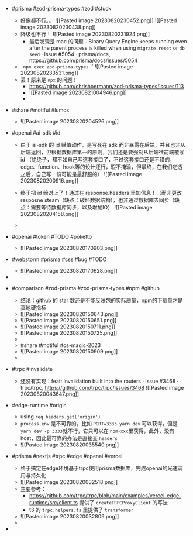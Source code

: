 - #prisma #zod-prisma-types #zod #stuck
	-  好像都不行。。
	   ![[Pasted image 20230820230452.png]]
	  ![[Pasted image 20230820230438.png]]
	- 降级也不行！
	  ![[Pasted image 20230820231924.png]]
	  - 最后发现是 mac 的问题：Binary Query Engine keeps running even after the parent process is killed when using `migrate reset` or `db seed` · Issue #5054 · prisma/docs, https://github.com/prisma/docs/issues/5054
	- ` npm exec zod-prisma-types`
``
	  ![[Pasted image 20230820233531.png]]
	- 丢！原来是 `npx` 的问题！
		- https://github.com/chrishoermann/zod-prisma-types/issues/113
		- ![[Pasted image 20230821004946.png]]
		- 
- #share #motiful #lumos 
	- ![[Pasted image 20230820204526.png]]
- #openai #ai-sdk #id 
	- 由于 ai-sdk 的  id 赋值动作，是写死在 sdk 而非暴露在后端，并且也非从后端返回，但根据数据库第一的原则，我们还是要强制从后端往前端覆写 id （绝绝子，都不如自己写这套接口了，不过这套接口还是不错的，edge、function、hook等的设计还行，瑕不掩瑜，但最终，在我们吃透之后，自己写一份可能是最舒服的）
	  ![[Pasted image 20230820200916.png]]
	- 终于把 id 给对上了！通过在 response.headers 里加信息！（而非更改 resposne steam（缺点：破坏数据结构），也非通过数据库去同步（缺点：需要等待数据库同步，以及增加IO）
	  ![[Pasted image 20230820204158.png]]
	  
	- 
- #openai #token #TODO #poketto 
	- ![[Pasted image 20230820170903.png]]
- #webstorm #prisma #css #bug #TODO 
	- ![[Pasted image 20230820170628.png]]
- 
- #comparison #zod-prisma #zod-prisma-types #npm #github 
	- 结论：github 的 star 数还是不能反映包的实际质量，npm的下载量才是真地硬指标
	- ![[Pasted image 20230820150643.png]]
	- ![[Pasted image 20230820150651.png]]
	- ![[Pasted image 20230820150711.png]]
	- ![[Pasted image 20230820150725.png]]
	- 
	- #share #motiful #cs-magic-2023 
	- ![[Pasted image 20230820150909.png]]
	- 
- #trpc #invalidate
	- 还没有实现：feat: invalidation built into the routers · Issue #3468 · trpc/trpc, https://github.com/trpc/trpc/issues/3468
	  ![[Pasted image 20230820043647.png]]
	  
- #edge-runtime #origin
	- using `req.headers.get('origin')`
	- `process.env` 是不可靠的，比如 `PORT=3333 yarn dev` 可以获得，但是 `yarn dev -p 3333`就不行，它只可以在 `npm-xxx`里获得，此外，没有host，因此最可靠的办法是直接查 `headers`
	- ![[Pasted image 20230820035540.png]]
- #prisma #nextjs #trpc #edge #openai #vercel 
	- 终于搞定在edge环境基于trpc使用prisma数据库，完成openai的光速调用与持久化
	- ![[Pasted image 20230820032518.png]]
	- 主要参考：
		- https://github.com/trpc/trpc/blob/main/examples/vercel-edge-runtime/src/client.ts 提供了 `createTRPCProxyClient` 的写法
		- t3 的 `trpc.helpers.ts` 里提供了 `transformer`
	- ![[Pasted image 20230820032809.png]]
	- 
- 